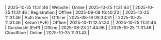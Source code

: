 | 2025-10-25 11:31:46 | Website | Online | 2025-10-25 11:31:43 |
| 2025-10-25 11:31:46 | Registration | Offline | 2025-09-09 16:40:23 |
| 2025-10-25 11:31:46 | Auth Server | Offline | 2025-08-18 09:33:31 |
| 2025-10-25 11:31:46 | Kezan (PvE) | Offline | 2025-10-11 12:51:30 |
| 2025-10-25 11:31:46 | Gurubashi (PvP) | Offline | 2025-08-23 21:44:06 |
| 2025-10-25 11:31:46 | Cloudflare | Online | 2025-10-25 11:31:43 |
